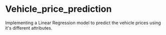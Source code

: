 # Vehicle_price_prediction
Implementing a Linear Regression model to predict the vehicle prices using it's different attributes. 
